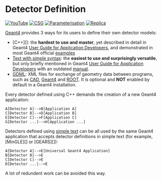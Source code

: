 # Detector Definition

[![YouTube](https://img.shields.io/badge/You-Tube-red?style=flat)](https://www.youtube.com/playlist?list=PLw3G-vTgPrdBxXZo1UpOD_xVFSgM3hLn-)
[![CSG](https://img.shields.io/badge/CSG-Solids-blue?style=flat)](CSG)
[![Parameterisation](https://img.shields.io/badge/Parameterized-Placement-magenta?style=flat)](parameterisation)
[![Replica](https://img.shields.io/badge/Replicated-Placement-yellow?style=flat)](replica)

[Geant4][] provides 3 ways for its users to define their own detector models:

- [C++][]: the **hardest to use and master**, yet described in detail in Geant4 [User Guide for Application Developers][guide], and demonstrated in most Geant4 official [examples][]
- [Text with simple syntax][tg]: the **easiest to use and surprisingly versatile**, but only briefly mentioned in Geant4 [User Guide for Application Developers][guide] with an outdated [manual][].
- [GDML][]: XML files for exchange of geometry data between programs, such as [CAD][], [Geant4][] and [ROOT][]. It is optional and **NOT** enabled by default in a Geant4 installation.

Every detector defined using C++ demands the creation of a new Geant4 applicaiton:

```mermaid
A[Detector A]-->B[Application A]
C[Detector B]-->D[Application B]
E[Detector C]-->F[Application C]
G[Detector ...]-->H[Application ...]
```

Detectors defined using [simple text][tg] can be all used by the same Geant4 application that accepts detector definitions in simple text (for example, [MinGLE][] or [GEARS][]):

```mermaid
A[Detector A]-->E[Universal Geant4 Application]
B[Detector B]-->E
C[Detector C]-->E
D[Detector ...]-->E
```

A lot of redundent work can be avoided this way.

[Geant4]: https://physino.xyz/geant4
[guide]: https://geant4-userdoc.web.cern.ch/UsersGuides/ForApplicationDeveloper/html/index.html
[examples]: https://geant4-userdoc.web.cern.ch/UsersGuides/ForApplicationDeveloper/html/Examples/examples.html
[tg]: https://geant4-userdoc.web.cern.ch/UsersGuides/ForApplicationDeveloper/html/Detector/Geometry/geomASCII.html
[manual]: https://cern.ch/geant4/collaboration/working_groups/persistency/docs/textgeom.pdf
[CAD]: http://cad-gdml.in2p3.fr
[GDML]: https://geant4-userdoc.web.cern.ch/UsersGuides/ForApplicationDeveloper/html/Detector/Geometry/geomXML.html
[ROOT]: https://root.cern/doc/master/group__Geometry__gdml.html
